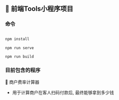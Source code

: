 
## 🚀 前端Tools小程序项目

### 命令
```javascript

npm install

npm run serve

npm run build

```

### 目前包含的程序

🚀 商户费率计算器 
 - 用于计算商户在客人扫码付款后, 最终能够拿到多少钱

